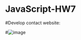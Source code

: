 # JavaScript-HW7

#Develop contact website:

#![image](https://user-images.githubusercontent.com/38569463/188506402-3f25ed2f-17ad-443d-8349-c758e0b25ae4.png)
